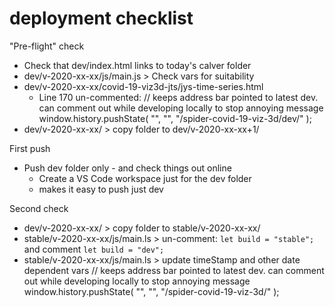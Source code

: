 
# deployment checklist


"Pre-flight" check

* Check that dev/index.html links to today's calver folder
* dev/v-2020-xx-xx/js/main.js > Check vars for suitability
* dev/v-2020-xx-xx/covid-19-viz3d-jts/jys-time-series.html
	* Line 170 un-commented:
	// keeps address bar pointed to latest dev. can comment out while developing locally to stop annoying message
	window.history.pushState( "", "", "/spider-covid-19-viz-3d/dev/" );
* dev/v-2020-xx-xx/ > copy folder to dev/v-2020-xx-xx+1/

First push

* Push dev folder only - and check things out online
	* Create a VS Code workspace just for the dev folder
	* makes it easy to push just dev

Second check

* dev/v-2020-xx-xx/ > copy folder to stable/v-2020-xx-xx/
* stable/v-2020-xx-xx/js/main.ls > un-comment: ```let build = "stable";``` and comment ```let build = "dev";```
* stable/v-2020-xx-xx/js/main.ls > update timeStamp and other date dependent vars
		// keeps address bar pointed to latest dev. can comment out while developing locally to stop annoying message
		window.history.pushState( "", "", "/spider-covid-19-viz-3d/" );